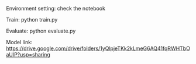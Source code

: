 Environment setting: check the notebook

Train:
python train.py

Evaluate:
python evaluate.py

Model link: https://drive.google.com/drive/folders/1yQlpjeTKk2kLmeG6AQ41fqRWHTbOaUlP?usp=sharing
